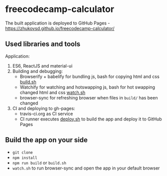 # freecodecamp-calculator
The built application is deployed to GitHub Pages - https://zhukovsd.github.io/freecodecamp-calculator/

## Used libraries and tools
Application:
1. ES6, ReactJS and material-ui
2. Building and debugging:
   - Browserify + babelify for bundling js, bash for copying html and css [build.sh](https://github.com/zhukovsd/freecodecamp-calculator/blob/master/build.sh)
   - Watchify for watching and hotswapping js, bash for hot swapping changed html and css [watch.sh](https://github.com/zhukovsd/freecodecamp-calculator/blob/master/watch.sh)
   - browser-sync for refreshing browser when files in `build/` has been changed
3. CI and deploying to gh-pages:
   - travis-ci.org as CI service
   - CI runner executes [deploy.sh](https://github.com/zhukovsd/freecodecamp-calculator/blob/master/deploy.sh) to build the app and deploy it to GitHub Pages

## Build the app on your side
- `git clone`
- `npm install`
- `npm run build` or `build.sh`
- `watch.sh` to run browser-sync and open the app in your default browser
